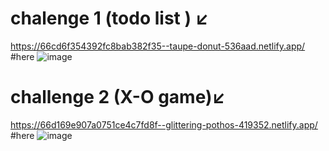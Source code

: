# chalenge 1 (todo list ) ↙
https://66cd6f354392fc8bab382f35--taupe-donut-536aad.netlify.app/
#here
![image](https://github.com/user-attachments/assets/bd9a54ac-d949-4068-97f2-5e500676450a)

# challenge 2 (X-O game)↙
https://66d169e907a0751ce4c7fd8f--glittering-pothos-419352.netlify.app/
#here
![image](https://github.com/user-attachments/assets/7d630e64-7530-4749-b11b-7c750cd78e12)

